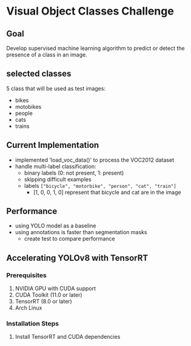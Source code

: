 # Visual Object Classes Challenge

## Goal

Develop supervised machine learning algorithm to predict or detect the presence of a class in an image.

## selected classes

5 class that will be used as test images:

- bikes
- motobikes
- people
- cats
- trains

## Current Implementation

- implemented 'load_voc_data()' to process the VOC2012 dataset
- handle multi-label classification:
  - binary labels (0: not present, 1: present)
  - skipping difficult examples
  - labels `["bicycle", "motorbike", "person", "cat", "train"]`
    - [1, 0, 0, 1, 0] represent that bicycle and cat are in the image


## Performance

- using YOLO model as a baseline
- using annotations is faster than segmentation masks
  - create test to compare performance

## Accelerating YOLOv8 with TensorRT

### Prerequisites
1. NVIDIA GPU with CUDA support
2. CUDA Toolkit (11.0 or later)
3. TensorRT (8.0 or later)
4. Arch Linux

### Installation Steps

1. Install TensorRT and CUDA dependencies
